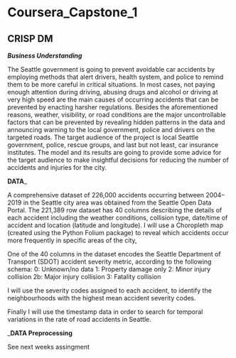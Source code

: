 # Coursera_Capstone_1

## CRISP DM 

___Business Understanding___

The Seattle government is going to prevent avoidable car accidents by employing methods that alert drivers, health system, and police to remind them to be more careful in critical situations.
In most cases, not paying enough attention during driving, abusing drugs and alcohol or driving at very high speed are the main causes of occurring accidents that can be prevented by enacting harsher regulations. Besides the aforementioned reasons, weather, visibility, or road conditions are the major uncontrollable factors that can be prevented by revealing hidden patterns in the data and announcing warning to the local government, police and drivers on the targeted roads.
The target audience of the project is local Seattle government, police, rescue groups, and last but not least, car insurance institutes. The model and its results are going to provide some advice for the target audience to make insightful decisions for reducing the number of accidents and injuries for the city.

__DATA___

A comprehensive dataset of 226,000 accidents occurring between 2004–2019 in the Seattle city area was obtained from the Seattle Open Data Portal. The  221,389 row dataset has 40 columns describing the details of each accident including the weather conditions, collision type, date/time of accident and location (latitude and longitude).
I will use a Choropleth map (created using the Python Folium package) to reveal which accidents occur more frequently in specific areas of the city, 

One of the 40 columns in the dataset encodes the Seattle Department of Transport (SDOT) accident severity metric, according to the following schema:
0: Unknown/no data
1: Property damage only
2: Minor injury collision
2b: Major injury collision
3: Fatality collision

I will use the severity codes assigned to each accident, to identify the neighbourhoods with the highest mean accident severity codes.

Finally I will use the  timestamp data in order to  search for temporal variations in the rate of road accidents in Seattle. 

___DATA Preprocessing__ 

See next weeks assingment 
